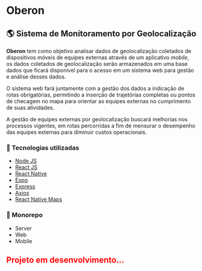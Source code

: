 # Oberon

## 🌎 Sistema de Monitoramento por Geolocalização

**Oberon** tem como objetivo analisar dados de geolocalização coletados de dispositivos móveis de equipes externas através de um aplicativo *mobile*, os dados coletados de geolocalização serão armazenados em uma base dados que ficará disponível para o acesso em um sistema web para gestão e análise desses dados. 

O sistema web fará juntamente com a gestão dos dados a indicação de rotas obrigatórias, permitindo a inserção de trajetórias completas ou pontos de checagem no mapa para orientar as equipes externas no cumprimento de suas atividades. 

A gestão de equipes externas por geolocalização buscará melhorias nos processos vigentes, em rotas percorridas a fim de mensurar o desempenho das equipes externas para diminuir custos operacionais.  


### 🚀 Tecnologias utilizadas
- [Node JS](https://nodejs.org/en/)
- [React JS](https://reactjs.org/)
- [React Native](https://reactnative.dev/)
- [Expo](https://expo.io/)
- [Express](https://expressjs.com/pt-br/)
- [Axios](https://github.com/axios/axios)
- [React Native Maps](https://github.com/react-native-maps/react-native-maps)

### 💊 Monorepo
- Server
- Web
- Mobile

<h2 style='color: red'> Projeto em desenvolvimento... </h2>

